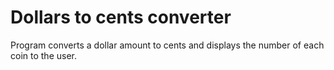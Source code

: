 # Dollars to cents converter

 Program converts a dollar amount to cents and displays the number of each coin to the user.